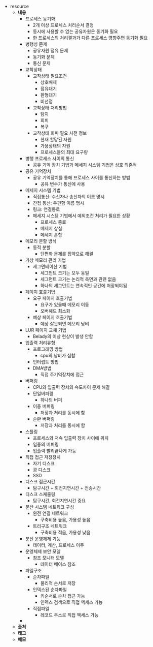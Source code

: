 - resource
	- **내용**
		- 프로세스 동기화
			- 2개 이상 프로세스 처리순서 결정
			- 동시에 사용할 수 없는 공유자원은 동기화 필요
			- 한 프로세스의 처리결과가 다른 프로세스 영향주면 동기화 필요
		- 병행성 문제
			- 공유자원 점유 문제
			- 동기화 문제
			- 통신 문제
		- 교착상태
			- 교착상태 필요조건
				- 상호배제
				- 점유대기
				- 환형대기
				- 비선점
			- 교착상태 처리방법
				- 탐지
				- 회피
				- 복구
			- 교착상태 회피 필요 사전 정보
				- 현재 할당된 자원
				- 가용상태의 자원
				- 프로세스들의 최대 요구량
		- 병행 프로세스 사이의 통신
			- 공유 기억 장치 기법과 메세지 시스템 기법은 상호 의존적
		- 공유 기억장치
			- 공유 기억장치를 통해 프로세스 사이를 통신하는 방법
				- 공유 변수가 통신에 사용
		- 메세지 시스템 기법
			- 직접통신: 수신자나 송신자의 이름 명시
			- 간접 통신: 우편함 이름 명시
			- 링크: 연결통로
			- 메세지 시스템 기법에서 예외조건 처리가 필요한 상황
				- 프로세스 종료
				- 메세지 상실
				- 메세지 혼합
		- 메모리 분할 방식
			- 동적 분할
				- 단편화 문제를 집약으로 해결
		- 가상 메모리 관리 기법
			- 세그먼테이션 기법
				- 세그먼트 크기는 모두 동일
				- 세그먼트 크기는 논리적 측면과 관련 없음
				- 하나의 세그먼트는 연속적인 공간에 저장되야됨
		- 페이지 호출기법
			- 요구 페이지 호출기법
				- 요구가 있을때 메모리 이동
				- 오버헤드 최소화
			- 예상 페이지 호출기법
				- 예상 잘못되면 메모리 낭비
		- LUR 페이지 교체 기법
			- Belady의 이상 현상이 발생 안함
		- 입출력 처리유형
			- 프로그래밍 방법
				- cpu의 낭비가 심함
			- 인터럽트 방법
			- DMA방법
				- 직접 주기억장치에 접근
		- 버퍼링
			- CPU와 입출력 장치의 속도차이 문제 해결
			- 단일버퍼링
				- 하나의 버퍼
			- 이중 버퍼링
				- 저장과 처리를 동시에 함
			- 순환 버퍼링
				- 저장과 처리를 동시에 함
		- 스플링
			- 프로세스와 저속 입출력 장치 사이에 위치
			- 일종의 버퍼링
			- 입출력 빨리끝나게 가능
		- 직접 접근 저장장치
			- 자기 디스크
			- 광 디스크
			- SSD
		- 디스크 접근시간
			- 탐구시간 + 회전지연시간 + 전송시간
		- 디스크 스케줄링
			- 탐구시간, 회전지연시간 중요
		- 분산 시스템 네트워크 구성
			- 완전 연결 네트워크
				- 구축비용 높음, 가용성 높음
			- 트리구조 네트워크
				- 구축비용 적음, 가용성 낮음
		- 분산 운영체제 기능
			- 데이터, 계산, 프로세스 이주
		- 운영체제 보안 모델
			- 참조 모니터 모델
				- 데이터 베이스 참조
		- 파일구조
			- 순차파일
				- 물리적 순서로 저장
			- 인덱스된 순차파일
				- 키순서로 순차 접근 가능
				- 인덱스 검색으로 직접 엑세스 가능
			- 직접파일
				- 레코드 주소로 직접 엑세스 가능
		-
	- **출처**
	- **태그**
	- **메모**